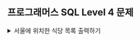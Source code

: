 ## 프로그래머스 SQL Level 4 문제

<details>
<summary>서울에 위치한 식당 목록 출력하기</summary>

- https://school.programmers.co.kr/learn/courses/30/lessons/131118
```sql
-- REST_INFO : REST_REVIEW = 1 : N
SELECT      REST_INFO.REST_ID,
            REST_INFO.REST_NAME,
            REST_INFO.FOOD_TYPE,
            REST_INFO.FAVORITES,
            REST_INFO.ADDRESS,
            REVIEW.SCORE
FROM        REST_INFO
LEFT JOIN   (
                SELECT      REST_ID, ROUND(AVG(REVIEW_SCORE), 2) AS SCORE
                FROM        REST_REVIEW
                WHERE       REVIEW_SCORE IS NOT NULL
                GROUP BY    REST_ID
            ) REVIEW
ON          REST_INFO.REST_ID = REVIEW.REST_ID
WHERE       REST_INFO.ADDRESS LIKE '서울%'
AND         REVIEW.SCORE IS NOT NULL
ORDER BY    REVIEW.SCORE DESC, REVIEW.SCORE DESC;
```
</details>
